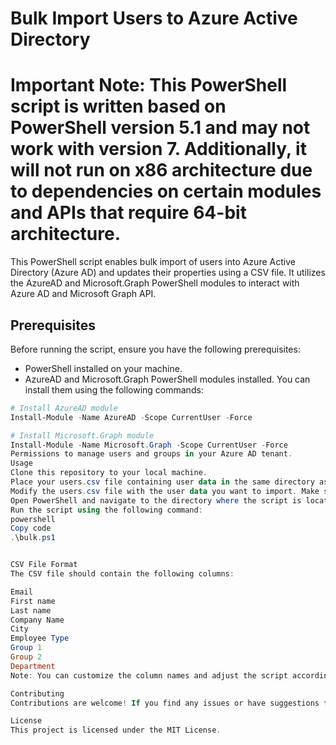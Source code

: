 # Bulk Import Users to Azure Active Directory

# Important Note: This PowerShell script is written based on PowerShell version 5.1 and may not work with version 7. Additionally, it will not run on x86 architecture due to dependencies on certain modules and APIs that require 64-bit architecture.

This PowerShell script enables bulk import of users into Azure Active Directory (Azure AD) and updates their properties using a CSV file. It utilizes the AzureAD and Microsoft.Graph PowerShell modules to interact with Azure AD and Microsoft Graph API.

## Prerequisites

Before running the script, ensure you have the following prerequisites:

- PowerShell installed on your machine.
- AzureAD and Microsoft.Graph PowerShell modules installed. You can install them using the following commands:

```powershell
# Install AzureAD module
Install-Module -Name AzureAD -Scope CurrentUser -Force

# Install Microsoft.Graph module
Install-Module -Name Microsoft.Graph -Scope CurrentUser -Force
Permissions to manage users and groups in your Azure AD tenant.
Usage
Clone this repository to your local machine.
Place your users.csv file containing user data in the same directory as the script.
Modify the users.csv file with the user data you want to import. Make sure the column names match the properties you want to update.
Open PowerShell and navigate to the directory where the script is located.
Run the script using the following command:
powershell
Copy code
.\bulk.ps1


CSV File Format
The CSV file should contain the following columns:

Email
First name
Last name
Company Name
City
Employee Type
Group 1
Group 2
Department
Note: You can customize the column names and adjust the script accordingly.

Contributing
Contributions are welcome! If you find any issues or have suggestions for improvements, feel free to open an issue or submit a pull request.

License
This project is licensed under the MIT License.
